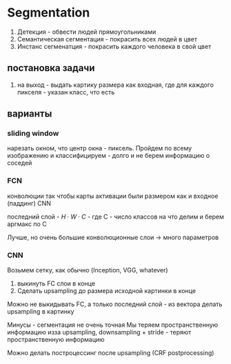 # Segmentation

1. Детекция - обвести людей прямоугольниками
2. Семантическая сегментация - покрасить всех людей в цвет
3. Инстанс сегменатция - покрасить каждого человека в свой цвет

## постановка задачи

1. на выход - выдать картику размера как входная, где для каждого пикселя - указан класс, что есть

## варианты

### sliding window

нарезать окном, что центр окна - пиксель. Пройдем по всему изображению и классифицируем - долго и не берем информацию о соседей

### FCN

конволюции так чтобы карты активации были размером как и входное (паддинг)
CNN

последний слой - $H\cdot W \cdot C$ - где C - число классов на что делим и берем аргмакс по C

Лучше, но очень большие конволюционные слои $\rightarrow$ много параметров

### CNN

Возьмем сетку, как обычно (Inception, VGG, whatever)

1. выкинуть FC слои в конце
2. Сделать upsampling до размера исходной картинки в конце

Можно не выкидывать FC, а только последний слой - из вектора делать upsampling в картинку

Минусы - сегментация не очень точная
Мы теряем пространственную информацию изза upsampling, downsampling + stride - теряют пространственную информацию

Можно делать построцессинг после upsampling (CRF postprocessing)
